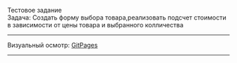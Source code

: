 Тестовое задание <br>
Задача: Создать форму выбора товара,реализовать подсчет стоимости в зависимости от цены товара и выбранного колличества
__________________________

Визуальный осмотр: <a href="https://nikrogan.github.io/testTask__formBuyLicense/">GitPages</a>
__________________________

